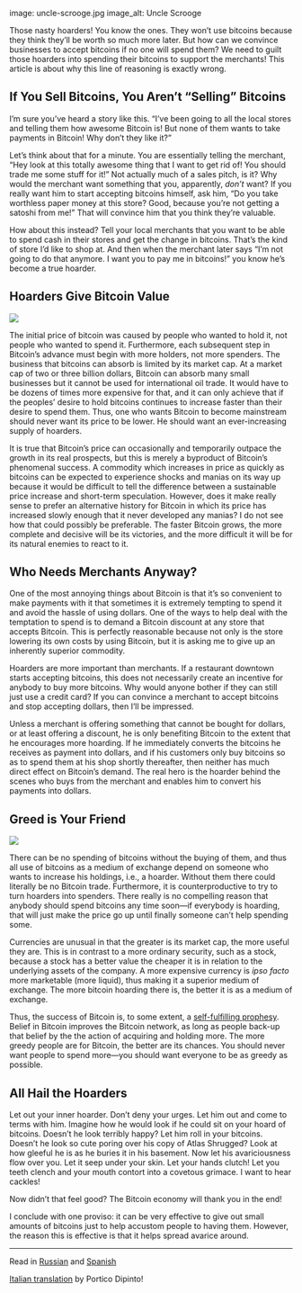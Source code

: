 image: uncle-scrooge.jpg
image_alt: Uncle Scrooge

Those nasty hoarders! You know the ones. They won’t use bitcoins because they think they’ll be worth so much more later. But how can we convince businesses to accept bitcoins if no one will spend them? We need to guilt those hoarders into spending their bitcoins to support the merchants! This article is about why this line of reasoning is exactly wrong.

## If You Sell Bitcoins, You Aren’t “Selling” Bitcoins

I’m sure you’ve heard a story like this. “I’ve been going to all the local stores and telling them how awesome Bitcoin is! But none of them wants to take payments in Bitcoin! Why don’t they like it?”

Let’s think about that for a minute. You are essentially telling the merchant, “Hey look at this totally awesome thing that I want to get rid of! You should trade me some stuff for it!” Not actually much of a sales pitch, is it? Why would the merchant want something that you, apparently, _don’t_ want? If you really want him to start accepting bitcoins himself, ask him, “Do you take worthless paper money at this store? Good, because you’re not getting a satoshi from me!” That will convince him that you think they’re valuable.

How about this instead? Tell your local merchants that you want to be able to spend cash in their stores and get the change in bitcoins. That’s the kind of store I’d like to shop at. And then when the merchant later says “I’m not going to do that anymore. I want you to pay me in bitcoins!” you know he’s become a true hoarder.

## Hoarders Give Bitcoin Value

<div class="article-image">
	<img class="img-responsive center-block img-rounded" img-alt="Gold Bars" src="/static/img/mempool/im-hoarding-bitcoins-and-no-you-cant-have-any/gold-bars.jpg">
</div>

The initial price of bitcoin was caused by people who wanted to hold it, not people who wanted to spend it. Furthermore, each subsequent step in Bitcoin’s advance must begin with more holders, not more spenders. The business that bitcoins can absorb is limited by its market cap. At a market cap of two or three billion dollars, Bitcoin can absorb many small businesses but it cannot be used for international oil trade. It would have to be dozens of times more expensive for that, and it can only achieve that if the peoples’ desire to hold bitcoins continues to increase faster than their desire to spend them. Thus, one who wants Bitcoin to become mainstream should never want its price to be lower. He should want an ever-increasing supply of hoarders.

It is true that Bitcoin’s price can occasionally and temporarily outpace the growth in its real prospects, but this is merely a byproduct of Bitcoin’s phenomenal success. A commodity which increases in price as quickly as bitcoins can be expected to experience shocks and manias on its way up because it would be difficult to tell the difference between a sustainable price increase and short-term speculation. However, does it make really sense to prefer an alternative history for Bitcoin in which its price has increased slowly enough that it never developed any manias? I do not see how that could possibly be preferable. The faster Bitcoin grows, the more complete and decisive will be its victories, and the more difficult it will be for its natural enemies to react to it.

## Who Needs Merchants Anyway?

One of the most annoying things about Bitcoin is that it’s so convenient to make payments with it that sometimes it is extremely tempting to spend it and avoid the hassle of using dollars. One of the ways to help deal with the temptation to spend is to demand a Bitcoin discount at any store that accepts Bitcoin. This is perfectly reasonable because not only is the store lowering its own costs by using Bitcoin, but it is asking me to give up an inherently superior commodity.

Hoarders are more important than merchants. If a restaurant downtown starts accepting bitcoins, this does not necessarily create an incentive for anybody to buy more bitcoins. Why would anyone bother if they can still just use a credit card? If you can convince a merchant to accept bitcoins and stop accepting dollars, then I’ll be impressed.

Unless a merchant is offering something that cannot be bought for dollars, or at least offering a discount, he is only benefiting Bitcoin to the extent that he encourages more hoarding. If he immediately converts the bitcoins he receives as payment into dollars, and if his customers only buy bitcoins so as to spend them at his shop shortly thereafter, then neither has much direct effect on Bitcoin’s demand. The real hero is the hoarder behind the scenes who buys from the merchant and enables him to convert his payments into dollars.

## Greed is Your Friend

<div class="article-image">
	<img class="img-responsive center-block img-rounded" img-alt="Dragon" src="/static/img/mempool/im-hoarding-bitcoins-and-no-you-cant-have-any/dragon.jpg">
</div>

There can be no spending of bitcoins without the buying of them, and thus all use of bitcoins as a medium of exchange depend on someone who wants to increase his holdings, i.e., a hoarder. Without them there could literally be no Bitcoin trade. Furthermore, it is counterproductive to try to turn hoarders into spenders. There really is no compelling reason that anybody should spend bitcoins any time soon—if everybody is hoarding, that will just make the price go up until finally someone can’t help spending some.

Currencies are unusual in that the greater is its market cap, the more useful they are. This is in contrast to a more ordinary security, such as a stock, because a stock has a better value the cheaper it is in relation to the underlying assets of the company. A more expensive currency is _ipso facto_ more marketable (more liquid), thus making it a superior medium of exchange. The more bitcoin hoarding there is, the better it is as a medium of exchange.

Thus, the success of Bitcoin is, to some extent, a [self-fulfilling prophesy](http://konradsgraf.com/blog1/2013/11/7/hyper-monetization-reloaded-another-round-of-bubble-talk.html). Belief in Bitcoin improves the Bitcoin network, as long as people back-up that belief by the the action of acquiring and holding more. The more greedy people are for Bitcoin, the better are its chances. You should never want people to spend more—you should want everyone to be as greedy as possible.

## All Hail the Hoarders

Let out your inner hoarder. Don’t deny your urges. Let him out and come to terms with him. Imagine how he would look if he could sit on your hoard of bitcoins. Doesn’t he look terribly happy? Let him roll in your bitcoins. Doesn’t he look so cute poring over his copy of Atlas Shrugged? Look at how gleeful he is as he buries it in his basement. Now let his avariciousness flow over you. Let it seep under your skin. Let your hands clutch! Let you teeth clench and your mouth contort into a covetous grimace. I want to hear cackles!

Now didn’t that feel good? The Bitcoin economy will thank you in the end!

I conclude with one proviso: it can be very effective to give out small amounts of bitcoins just to help accustom people to having them. However, the reason this is effective is that it helps spread avarice around.

* * *   

Read in [Russian](/mempool/im-hoarding-bitcoins-and-no-you-cant-have-any/ru/) and [Spanish](/mempool/im-hoarding-bitcoins-and-no-you-cant-have-any/es/)

[Italian translation](http://ilporticodipinto.it/content/metto-da-parte-bitcoin-e-no-non-ne-do-nessuno) by Portico Dipinto!
